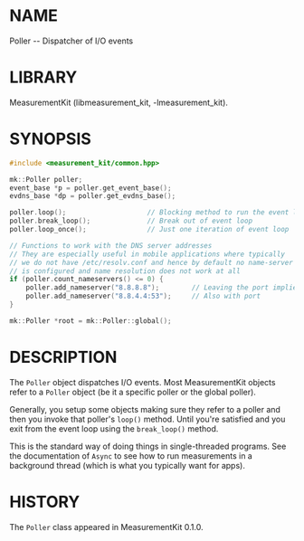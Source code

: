 # NAME
Poller -- Dispatcher of I/O events

# LIBRARY
MeasurementKit (libmeasurement_kit, -lmeasurement_kit).

# SYNOPSIS
```C++
#include <measurement_kit/common.hpp>

mk::Poller poller;
event_base *p = poller.get_event_base();
evdns_base *dp = poller.get_evdns_base();

poller.loop();                    // Blocking method to run the event loop
poller.break_loop();              // Break out of event loop
poller.loop_once();               // Just one iteration of event loop

// Functions to work with the DNS server addresses
// They are especially useful in mobile applications where typically
// we do not have /etc/resolv.conf and hence by default no name-server
// is configured and name resolution does not work at all
if (poller.count_nameservers() <= 0) {
    poller.add_nameserver("8.8.8.8");        // Leaving the port implied
    poller.add_nameserver("8.8.4.4:53");     // Also with port
}

mk::Poller *root = mk::Poller::global();
```

# DESCRIPTION

The `Poller` object dispatches I/O events. Most MeasurementKit objects
refer to a `Poller` object (be it a specific poller or the global poller).

Generally, you setup some objects making sure they refer to a poller and
then you invoke that poller's `loop()` method. Until you're satisfied and
you exit from the event loop using the `break_loop()` method.

This is the standard way of doing things in single-threaded programs. See
the documentation of `Async` to see how to run measurements in a background
thread (which is what you typically want for apps).

# HISTORY

The `Poller` class appeared in MeasurementKit 0.1.0.
